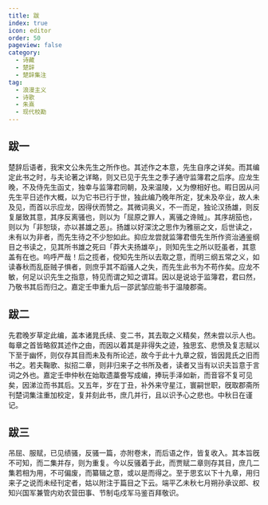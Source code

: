 ```yaml
---
title: 跋
index: true
icon: editor
order: 50
pageview: false
category:
  - 诗藏
  - 楚辞
  - 楚辞集注
tag:
  - 浪漫主义
  - 诗歌
  - 朱熹
  - 现代校勘
---
```


## 跋一

楚辞后语者，我宋文公朱先生之所作也。其述作之本意，先生自序之详矣。而其编定此书之时，与夫论著之详略，则又已见于先生之季子通守监簿君之后序。应龙生晚，不及侍先生函丈，独幸与监簿君同朝，及来温陵，乂为僚相好也。暇日因从问先生平日述作大概，以为它书已行于世，独此编乃晚年所定，犹未及卒业，故人未及见，而首以示应龙，因得伏而赞之。其微词奥义，不一而足，独论汉扬雄，则反复屡致其意，其序反离骚也，则以为「屈原之罪人，离骚之谗贼」。其序胡笳也，则以为「非恕琰，亦以甚雄之恶」。扬雄以好深沈之思作为雅丽之文，后世读之，未有以为非者，而先生待之不少恕如此。抑应龙尝就监簿君借先生所作资治通鉴纲目之书读之，见其所书雄之死曰「莽大夫扬雄卒」，则知先生之所以贬虽者，其意盖有在也。呜呼严哉！后之揽者，傥知先生所以去取之意，而明三纲五常之义，如读春秋而乱臣贼子惧者，则庶乎其不蹈骚人之失，而先生此书为不苟作矣。应龙不敏，何足以识先生之指意，特见而谓之知之谓耳。因以是说谂于监簿君，君曰然，乃敬书其后而归之。嘉定壬申重九后一邵武邹应能书于温陵郡斋。

## 跋二

先君晚岁草定此编，盖本诸晁氏续、变二书，其去取之义精矣，然未尝以示人也。每章之首皆略叙其述作之由，而因以着其是非得失之迹，独思玄、悲愤及复志赋以下至于幽怀，则仅存其目而未及有所论述，故今于此十九章之叙，皆因晁氏之旧而书之。若夫鞠歌、拟招二章，则非归来子之书所及者，读者又当有以识夫旨意于言词之外也。嘉定壬申仲秋在始取遗藁誊写成编，捧玩手泽如新，而音容不复可见矣，因涕泣而书其后。又五年，岁在丁丑，补外来守星江，寰嗣世职，旣取郡斋所刊楚词集注重加校定，复并刻此书，庶几并行，且以识予心之悲也。中秋日在谨记。

## 跋三

吊屈、服赋，已见绩骚，反骚一篇，亦附卷末，而后语之作，皆复收入。其本旨旣不可知，而二集并存，则为重复。今以反骚着于此，而贾赋二章则存其目，庶几二集若相为用，不可偏废，而纂辑之意，或以是而得之。至于思玄以下十九章，用归来子之说而未经刊定者，姑以附注于篇目之下云。端平乙未秋七月朔孙承议郎、权知兴国军兼管内劝农营田事、节制屯戍军马鉴百拜敬识。

